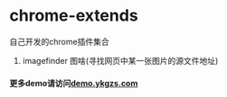 # chrome-extends
自己开发的chrome插件集合

1. imagefinder 图啥(寻找网页中某一张图片的源文件地址)

#### 更多demo请访问[demo.ykgzs.com](http://demo.ykgzs.com)
